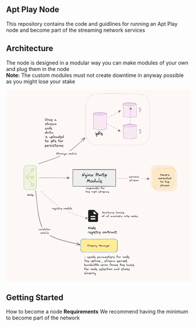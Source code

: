 ## Apt Play Node
This repository contains the code and guidlines for running an
Apt Play node and become part of the streaming network services

## Architecture
The node is designed in a modular way you can make modules of your own and plug them in the node <br>
**Note:** The custom modules must not create downtime in anyway possible as you might lose your stake

<img src="assets/image.png">

## Getting Started
How to become a node
**Requirements**
We recommend having the minimum to become part of the network

